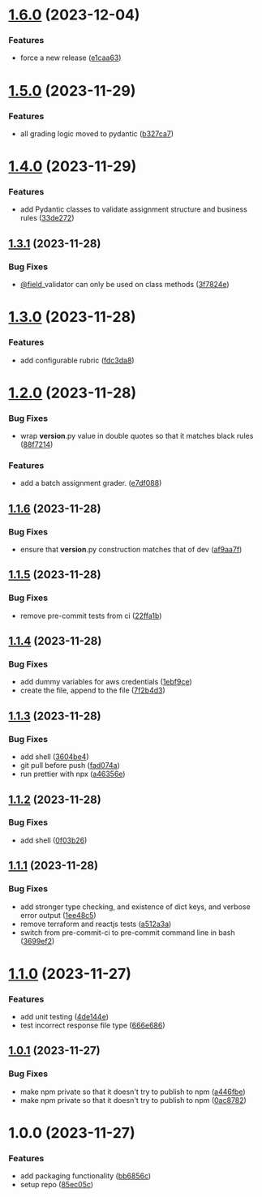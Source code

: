 # [1.6.0](https://github.com/FullStackWithLawrence/pydantic-example/compare/v1.5.0...v1.6.0) (2023-12-04)


### Features

* force a new release ([e1caa63](https://github.com/FullStackWithLawrence/pydantic-example/commit/e1caa634d6ee318afa606e0d6dcc19cae72d6688))

# [1.5.0](https://github.com/lpm0073/automatic-grader/compare/v1.4.0...v1.5.0) (2023-11-29)

### Features

- all grading logic moved to pydantic ([b327ca7](https://github.com/lpm0073/automatic-grader/commit/b327ca70c8c5b8d22719b9848b2112ae1cdf8423))

# [1.4.0](https://github.com/lpm0073/automatic-grader/compare/v1.3.1...v1.4.0) (2023-11-29)

### Features

- add Pydantic classes to validate assignment structure and business rules ([33de272](https://github.com/lpm0073/automatic-grader/commit/33de2727b96cf2b60efbdfdefae72991ad7bb3d4))

## [1.3.1](https://github.com/lpm0073/automatic-grader/compare/v1.3.0...v1.3.1) (2023-11-28)

### Bug Fixes

- [@field](https://github.com/field)\_validator can only be used on class methods ([3f7824e](https://github.com/lpm0073/automatic-grader/commit/3f7824ee99d41f639b61cc569e377b411473162f))

# [1.3.0](https://github.com/lpm0073/automatic-grader/compare/v1.2.0...v1.3.0) (2023-11-28)

### Features

- add configurable rubric ([fdc3da8](https://github.com/lpm0073/automatic-grader/commit/fdc3da80d0dafd36c78f840a393a00bdca5b04b3))

# [1.2.0](https://github.com/lpm0073/automatic-grader/compare/v1.1.6...v1.2.0) (2023-11-28)

### Bug Fixes

- wrap **version**.py value in double quotes so that it matches black rules ([88f7214](https://github.com/lpm0073/automatic-grader/commit/88f72149c5f97d9fe3ad6129f96580ae1db9f995))

### Features

- add a batch assignment grader. ([e7df088](https://github.com/lpm0073/automatic-grader/commit/e7df088c842e37f622aa4670f483448cdeb3495b))

## [1.1.6](https://github.com/lpm0073/automatic-grader/compare/v1.1.5...v1.1.6) (2023-11-28)

### Bug Fixes

- ensure that **version**.py construction matches that of dev ([af9aa7f](https://github.com/lpm0073/automatic-grader/commit/af9aa7faf5e6782cae0ec914dc820b2d0779fb11))

## [1.1.5](https://github.com/lpm0073/automatic-grader/compare/v1.1.4...v1.1.5) (2023-11-28)

### Bug Fixes

- remove pre-commit tests from ci ([22ffa1b](https://github.com/lpm0073/automatic-grader/commit/22ffa1b1924a8da8dd725dff04496b0ede7e1f44))

## [1.1.4](https://github.com/lpm0073/automatic-grader/compare/v1.1.3...v1.1.4) (2023-11-28)

### Bug Fixes

- add dummy variables for aws credentials ([1ebf9ce](https://github.com/lpm0073/automatic-grader/commit/1ebf9cecd3577053356271d0289a335f1e9dd39c))
- create the file, append to the file ([7f2b4d3](https://github.com/lpm0073/automatic-grader/commit/7f2b4d3e581903df65727a97a2d5b67d296a3268))

## [1.1.3](https://github.com/lpm0073/automatic-grader/compare/v1.1.2...v1.1.3) (2023-11-28)

### Bug Fixes

- add shell ([3604be4](https://github.com/lpm0073/automatic-grader/commit/3604be4f70eb709993fe4f91d8edda87642ad005))
- git pull before push ([fad074a](https://github.com/lpm0073/automatic-grader/commit/fad074a9b799efdf3869e98baceb724c54ce83c0))
- run prettier with npx ([a46356e](https://github.com/lpm0073/automatic-grader/commit/a46356ef9bd3378114a1036dcc8c6eff8e016597))

## [1.1.2](https://github.com/lpm0073/automatic-grader/compare/v1.1.1...v1.1.2) (2023-11-28)

### Bug Fixes

- add shell ([0f03b26](https://github.com/lpm0073/automatic-grader/commit/0f03b2655cbf4ffd32d65cf1ac45773bd05d2cb1))

## [1.1.1](https://github.com/lpm0073/automatic-grader/compare/v1.1.0...v1.1.1) (2023-11-28)

### Bug Fixes

- add stronger type checking, and existence of dict keys, and verbose error output ([1ee48c5](https://github.com/lpm0073/automatic-grader/commit/1ee48c511cd1030bbf7201f7d58f28e25fea7463))
- remove terraform and reactjs tests ([a512a3a](https://github.com/lpm0073/automatic-grader/commit/a512a3a64d6f7fb9adee8464de10d35bc7ea6ead))
- switch from pre-commit-ci to pre-commit command line in bash ([3699ef2](https://github.com/lpm0073/automatic-grader/commit/3699ef27d0481c7284a6e9c1bf9715347258d7d4))

# [1.1.0](https://github.com/lpm0073/automatic-grader/compare/v1.0.1...v1.1.0) (2023-11-27)

### Features

- add unit testing ([4de144e](https://github.com/lpm0073/automatic-grader/commit/4de144e9116ccd097d3d501745ca1ddd72d104e2))
- test incorrect response file type ([666e686](https://github.com/lpm0073/automatic-grader/commit/666e6862fad8e1cbe2e4b0c6dd0eeb9493d89a79))

## [1.0.1](https://github.com/lpm0073/automatic-grader/compare/v1.0.0...v1.0.1) (2023-11-27)

### Bug Fixes

- make npm private so that it doesn't try to publish to npm ([a446fbe](https://github.com/lpm0073/automatic-grader/commit/a446fbe29de9f4281620078e1fd6da2e4e0bb17c))
- make npm private so that it doesn't try to publish to npm ([0ac8782](https://github.com/lpm0073/automatic-grader/commit/0ac8782cf6f06fee9662a08710d9f5fc3b8b2fb1))

# 1.0.0 (2023-11-27)

### Features

- add packaging functionality ([bb6856c](https://github.com/lpm0073/automatic-grader/commit/bb6856c99159cd24d818175a7acb0709fb5237c1))
- setup repo ([85ec05c](https://github.com/lpm0073/automatic-grader/commit/85ec05c972bf45d2cc0a1998dea2dde0704c7411))
